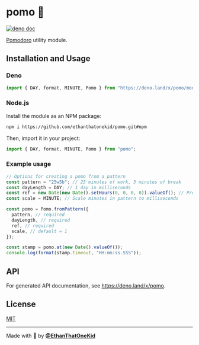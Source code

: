 # pomo 🍅

[![deno doc](https://doc.deno.land/badge.svg)](https://doc.deno.land/https://deno.land/x/pomo)

[Pomodoro](https://en.wikipedia.org/wiki/Pomodoro_Technique) utility module.

## Installation and Usage

### Deno

```ts
import { DAY, format, MINUTE, Pomo } from "https://deno.land/x/pomo/mod.ts";
```

### Node.js

Install the module as an NPM package:

```sh
npm i https://github.com/ethanthatonekid/pomo.git#npm
```

Then, import it in your project:

```ts
import { DAY, format, MINUTE, Pomo } from "pomo";
```

### Example usage

```ts
// Options for creating a pomo from a pattern
const pattern = "25w5b"; // 25 minutes of work, 5 minutes of break
const dayLength = DAY; // 1 day in milliseconds
const ref = new Date(new Date().setHours(0, 0, 0, 0)).valueOf(); // Previous midnight
const scale = MINUTE; // Scale minutes in pattern to milliseconds

const pomo = Pomo.fromPattern({
  pattern, // required
  dayLength, // required
  ref, // required
  scale, // default = 1
});

const stamp = pomo.at(new Date().valueOf());
console.log(format(stamp.timeout, "HH:mm:ss.SSS"));
```

## API

For generated API documentation, see <https://deno.land/x/pomo>.

## License

[MIT](LICENSE)

---

Made with 💖 by [**@EthanThatOneKid**](https://etok.codes/)
